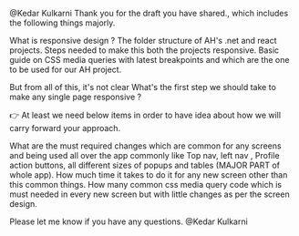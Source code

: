 @Kedar Kulkarni Thank you for the draft you have shared., which includes the following things majorly.

What is responsive design ?
The folder structure of AH's .net and react projects.
Steps needed to make this both the projects responsive.
Basic guide on CSS media queries with latest breakpoints and which are the one to be used for our AH project.

But from all of this, it's not clear What's the first step we should take to make any single page responsive ?

:point_right: At least we need below items in order to have idea about how we will carry forward your approach.

What are the must required changes which are common for any screens and being used all over the app commonly like Top nav, left nav , Profile action buttons, all different sizes of popups and tables (MAJOR PART of whole app).
How much time it takes to do it for any new screen other than this common things.
How many common css media query code which is must needed in every new screen but with little changes as per the screen design.

Please let me know if you have any questions. @Kedar Kulkarni